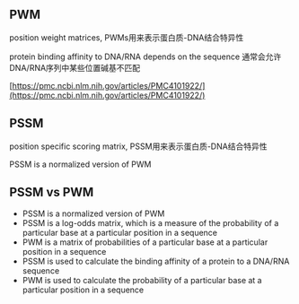 ## PWM 
position weight matrices, PWMs用来表示蛋白质-DNA结合特异性

protein binding affinity to DNA/RNA depends on the sequence
通常会允许DNA/RNA序列中某些位置碱基不匹配

[https://pmc.ncbi.nlm.nih.gov/articles/PMC4101922/](https://pmc.ncbi.nlm.nih.gov/articles/PMC4101922/)

## PSSM
position specific scoring matrix, PSSM用来表示蛋白质-DNA结合特异性

PSSM is a normalized version of PWM

## PSSM vs PWM
- PSSM is a normalized version of PWM
- PSSM is a log-odds matrix, which is a measure of the probability of a particular base at a particular position in a sequence
- PWM is a matrix of probabilities of a particular base at a particular position in a sequence
- PSSM is used to calculate the binding affinity of a protein to a DNA/RNA sequence
- PWM is used to calculate the probability of a particular base at a particular position in a sequence